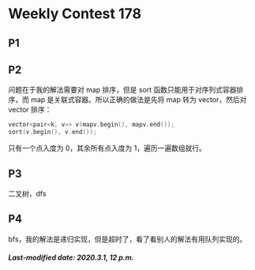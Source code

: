 # Weekly Contest 178

## P1

## P2

问题在于我的解法需要对 map 排序，但是 sort 函数只能用于对序列式容器排序，而 map 是关联式容器。所以正确的做法是先将 map 转为 vector，然后对 vector 排序：

```c++
vector<pair<k, v>> v(mapv.begin(), mapv.end());
sort(v.begin(), v.end());
```

只有一个点入度为 0，其余所有点入度为 1，遍历一遍数组就行。

## P3

二叉树，dfs

## P4

bfs，我的解法是递归实现，但是超时了，看了看别人的解法有用队列实现的。

##### Last-modified date: 2020.3.1, 12 p.m.